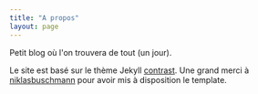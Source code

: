 ```yaml
---
title: "A propos"
layout: page
---
```


Petit blog où l'on trouvera de tout (un jour).

Le site est basé sur le thème Jekyll [contrast](https://github.com/niklasbuschmann/contrast). Une grand merci à [niklasbuschmann](https://github.com/niklasbuschmann) pour avoir mis à disposition le template. 
